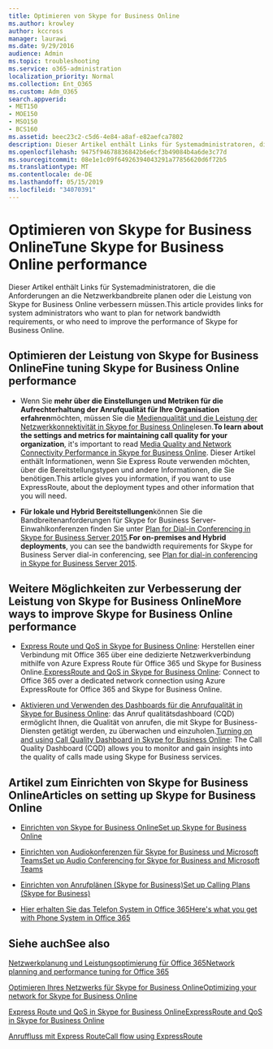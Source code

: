 ```yaml
---
title: Optimieren von Skype for Business Online
ms.author: krowley
author: kccross
manager: laurawi
ms.date: 9/29/2016
audience: Admin
ms.topic: troubleshooting
ms.service: o365-administration
localization_priority: Normal
ms.collection: Ent_O365
ms.custom: Adm_O365
search.appverid:
- MET150
- MOE150
- MSO150
- BCS160
ms.assetid: beec23c2-c5d6-4e84-a8af-e82aefca7802
description: Dieser Artikel enthält Links für Systemadministratoren, die die Anforderungen an die Netzwerkbandbreite planen oder die Leistung von Skype for Business Online verbessern müssen.
ms.openlocfilehash: 9475f94678836842b6e6cf3b49084b4a6de3c77d
ms.sourcegitcommit: 08e1e1c09f64926394043291a77856620d6f72b5
ms.translationtype: MT
ms.contentlocale: de-DE
ms.lasthandoff: 05/15/2019
ms.locfileid: "34070391"
---
```

# <a name="tune-skype-for-business-online-performance"></a><span data-ttu-id="41861-103">Optimieren von Skype for Business Online</span><span class="sxs-lookup"><span data-stu-id="41861-103">Tune Skype for Business Online performance</span></span>

<span data-ttu-id="41861-104">Dieser Artikel enthält Links für Systemadministratoren, die die Anforderungen an die Netzwerkbandbreite planen oder die Leistung von Skype for Business Online verbessern müssen.</span><span class="sxs-lookup"><span data-stu-id="41861-104">This article provides links for system administrators who want to plan for network bandwidth requirements, or who need to improve the performance of Skype for Business Online.</span></span> 
  
## <a name="fine-tuning-skype-for-business-online-performance"></a><span data-ttu-id="41861-105">Optimieren der Leistung von Skype for Business Online</span><span class="sxs-lookup"><span data-stu-id="41861-105">Fine tuning Skype for Business Online performance</span></span>

- <span data-ttu-id="41861-106">Wenn Sie **mehr über die Einstellungen und Metriken für die Aufrechterhaltung der Anrufqualität für Ihre Organisation erfahren**möchten, müssen Sie die [Medienqualität und die Leistung der Netzwerkkonnektivität in Skype for Business Online](https://docs.microsoft.com/skypeforbusiness/optimizing-your-network/media-quality-and-network-connectivity-performance)lesen.</span><span class="sxs-lookup"><span data-stu-id="41861-106">**To learn about the settings and metrics for maintaining call quality for your organization**, it's important to read [Media Quality and Network Connectivity Performance in Skype for Business Online](https://docs.microsoft.com/skypeforbusiness/optimizing-your-network/media-quality-and-network-connectivity-performance).</span></span> <span data-ttu-id="41861-107">Dieser Artikel enthält Informationen, wenn Sie Express Route verwenden möchten, über die Bereitstellungstypen und andere Informationen, die Sie benötigen.</span><span class="sxs-lookup"><span data-stu-id="41861-107">This article gives you information, if you want to use ExpressRoute, about the deployment types and other information that you will need.</span></span>
    
- <span data-ttu-id="41861-108">**Für lokale und Hybrid Bereitstellungen**können Sie die Bandbreitenanforderungen für Skype for Business Server-Einwahlkonferenzen finden Sie unter [Plan for Dial-in Conferencing in Skype for Business Server 2015](https://docs.microsoft.com/skypeforbusiness/plan-your-deployment/conferencing/dial-in-conferencing).</span><span class="sxs-lookup"><span data-stu-id="41861-108">**For on-premises and Hybrid deployments**, you can see the bandwidth requirements for Skype for Business Server dial-in conferencing, see [Plan for dial-in conferencing in Skype for Business Server 2015](https://docs.microsoft.com/skypeforbusiness/plan-your-deployment/conferencing/dial-in-conferencing).</span></span>
    
## <a name="more-ways-to-improve-skype-for-business-online-performance"></a><span data-ttu-id="41861-109">Weitere Möglichkeiten zur Verbesserung der Leistung von Skype for Business Online</span><span class="sxs-lookup"><span data-stu-id="41861-109">More ways to improve Skype for Business Online performance</span></span>

- <span data-ttu-id="41861-110">[Express Route und QoS in Skype for Business Online](https://docs.microsoft.com/skypeforbusiness/optimizing-your-network/expressroute-and-qos-in-skype-for-business-online): Herstellen einer Verbindung mit Office 365 über eine dedizierte Netzwerkverbindung mithilfe von Azure Express Route für Office 365 und Skype for Business Online.</span><span class="sxs-lookup"><span data-stu-id="41861-110">[ExpressRoute and QoS in Skype for Business Online](https://docs.microsoft.com/skypeforbusiness/optimizing-your-network/expressroute-and-qos-in-skype-for-business-online): Connect to Office 365 over a dedicated network connection using Azure ExpressRoute for Office 365 and Skype for Business Online.</span></span> 
    
- <span data-ttu-id="41861-111">[Aktivieren und Verwenden des Dashboards für die Anrufqualität in Skype for Business Online](https://docs.microsoft.com/SkypeForBusiness/using-call-quality-in-your-organization/turning-on-and-using-call-quality-dashboard): das Anruf qualitätsdashboard (CQD) ermöglicht Ihnen, die Qualität von anrufen, die mit Skype for Business-Diensten getätigt werden, zu überwachen und einzuholen.</span><span class="sxs-lookup"><span data-stu-id="41861-111">[Turning on and using Call Quality Dashboard in Skype for Business Online](https://docs.microsoft.com/SkypeForBusiness/using-call-quality-in-your-organization/turning-on-and-using-call-quality-dashboard): The Call Quality Dashboard (CQD) allows you to monitor and gain insights into the quality of calls made using Skype for Business services.</span></span> 
    
## <a name="articles-on-setting-up-skype-for-business-online"></a><span data-ttu-id="41861-112">Artikel zum Einrichten von Skype for Business Online</span><span class="sxs-lookup"><span data-stu-id="41861-112">Articles on setting up Skype for Business Online</span></span>

- [<span data-ttu-id="41861-113">Einrichten von Skype for Business Online</span><span class="sxs-lookup"><span data-stu-id="41861-113">Set up Skype for Business Online</span></span>](https://docs.microsoft.com/skypeforbusiness/set-up-skype-for-business-online/set-up-skype-for-business-online)
    
- [<span data-ttu-id="41861-114">Einrichten von Audiokonferenzen für Skype for Business und Microsoft Teams</span><span class="sxs-lookup"><span data-stu-id="41861-114">Set up Audio Conferencing for Skype for Business and Microsoft Teams</span></span>](https://docs.microsoft.com/skypeforbusiness/audio-conferencing-in-office-365/set-up-audio-conferencing)
    
- [<span data-ttu-id="41861-115">Einrichten von Anrufplänen (Skype for Business)</span><span class="sxs-lookup"><span data-stu-id="41861-115">Set up Calling Plans (Skype for Business)</span></span>](https://docs.microsoft.com/SkypeForBusiness/what-are-calling-plans-in-office-365/set-up-calling-plans)
    
- [<span data-ttu-id="41861-116">Hier erhalten Sie das Telefon System in Office 365</span><span class="sxs-lookup"><span data-stu-id="41861-116">Here's what you get with Phone System in Office 365</span></span>](https://docs.microsoft.com/skypeforbusiness/what-is-phone-system-in-office-365/here-s-what-you-get-with-phone-system)
    
## <a name="see-also"></a><span data-ttu-id="41861-117">Siehe auch</span><span class="sxs-lookup"><span data-stu-id="41861-117">See also</span></span>

[<span data-ttu-id="41861-118">Netzwerkplanung und Leistungsoptimierung für Office 365</span><span class="sxs-lookup"><span data-stu-id="41861-118">Network planning and performance tuning for Office 365</span></span>](network-planning-and-performance.md)
  
[<span data-ttu-id="41861-119">Optimieren Ihres Netzwerks für Skype for Business Online</span><span class="sxs-lookup"><span data-stu-id="41861-119">Optimizing your network for Skype for Business Online</span></span>](https://docs.microsoft.com/skypeforbusiness/optimizing-your-network/optimizing-your-network)
  
[<span data-ttu-id="41861-120">Express Route und QoS in Skype for Business Online</span><span class="sxs-lookup"><span data-stu-id="41861-120">ExpressRoute and QoS in Skype for Business Online</span></span>](https://docs.microsoft.com/skypeforbusiness/optimizing-your-network/expressroute-and-qos-in-skype-for-business-online)
  
[<span data-ttu-id="41861-121">Anruffluss mit Express Route</span><span class="sxs-lookup"><span data-stu-id="41861-121">Call flow using ExpressRoute</span></span>](https://docs.microsoft.com/skypeforbusiness/optimizing-your-network/call-flow-using-expressroute)

